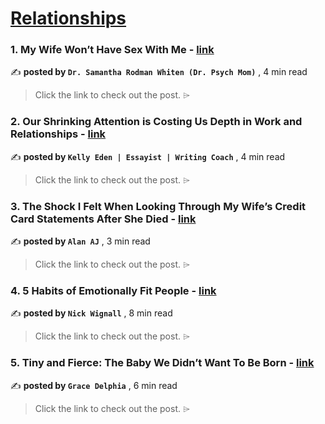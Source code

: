 
<h1><a href=https://medium.com/tag/relationships/recommended target="_blank" rel="noopener noreferrer">Relationships</a></h1>
<h3>1. My Wife Won’t Have Sex With Me - <a href=https://medium.com/@DrPsychMom/my-wife-wont-have-sex-with-me-87856d9dc351?source=tag_recommended_feed---------0-84----------relationships----------fc79a2d7_ba57_42cb_8794_e3405228bf06------- target="_blank" rel="noopener noreferrer">link</a></h3>

✍️ **posted by `Dr. Samantha Rodman Whiten (Dr. Psych Mom)`** <date> , 4 min read</date>

<blockquote>Click the link to check out the post. ⌲</blockquote>

<h3>2. Our Shrinking Attention is Costing Us Depth in Work and Relationships - <a href=https://medium.com/books-are-our-superpower/our-shrinking-attention-is-costing-us-depth-in-work-and-relationships-6e756517493b?source=tag_recommended_feed---------1-107----------relationships----------fc79a2d7_ba57_42cb_8794_e3405228bf06------- target="_blank" rel="noopener noreferrer">link</a></h3>

✍️ **posted by `Kelly Eden | Essayist | Writing Coach`** <date> , 4 min read</date>

<blockquote>Click the link to check out the post. ⌲</blockquote>

<h3>3. The Shock I Felt When Looking Through My Wife’s Credit Card Statements After She Died - <a href=https://medium.com/@autisticwidower/the-shock-i-felt-when-looking-through-my-wifes-credit-card-statements-after-she-died-7b7b01c3c8e9?source=tag_recommended_feed---------2-85----------relationships----------fc79a2d7_ba57_42cb_8794_e3405228bf06------- target="_blank" rel="noopener noreferrer">link</a></h3>

✍️ **posted by `Alan AJ`** <date> , 3 min read</date>

<blockquote>Click the link to check out the post. ⌲</blockquote>

<h3>4. 5 Habits of Emotionally Fit People - <a href=https://medium.com/@nickwignall/5-habits-of-emotionally-fit-people-81098b463d25?source=tag_recommended_feed---------3-84----------relationships----------fc79a2d7_ba57_42cb_8794_e3405228bf06------- target="_blank" rel="noopener noreferrer">link</a></h3>

✍️ **posted by `Nick Wignall`** <date> , 8 min read</date>

<blockquote>Click the link to check out the post. ⌲</blockquote>

<h3>5. Tiny and Fierce: The Baby We Didn’t Want To Be Born - <a href=https://medium.com/modern-women/tiny-and-fierce-the-baby-we-didnt-want-to-be-born-8f81115b80fa?source=tag_recommended_feed---------4-107----------relationships----------fc79a2d7_ba57_42cb_8794_e3405228bf06------- target="_blank" rel="noopener noreferrer">link</a></h3>

✍️ **posted by `Grace Delphia`** <date> , 6 min read</date>

<blockquote>Click the link to check out the post. ⌲</blockquote>

